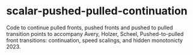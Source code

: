 # scalar-pushed-pulled-continuation
Code to continue pulled fronts, pushed fronts and pushed to pulled transition points to accompany Avery, Holzer, Scheel, Pushed-to-pulled front transitions: continuation, speed scalings, and hidden monotonicty 2023. 
